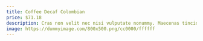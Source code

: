 ```yaml
---
title: Coffee Decaf Colombian
price: $71.18
description: Cras non velit nec nisi vulputate nonummy. Maecenas tincidunt lacus at velit. Vivamus vel nulla eget eros elementum pellentesque.
image: https://dummyimage.com/800x500.png/cc0000/ffffff
---
```

